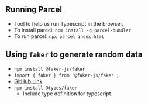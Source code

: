 ## Running Parcel

- Tool to help us run Typescript in the browser.
- To install parcel: `npm install -g parcel-bundler`
- To run parcel: `npx parcel index.html`

## Using `faker` to generate random data

- `npm install @faker-js/faker`
- `import { faker } from '@faker-js/faker';`
- [GitHub Link](https://github.com/faker-js/faker)
- `npm install @types/faker`
    - Include type definition for typescript.
